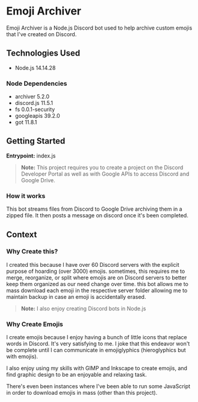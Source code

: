 # Emoji Archiver
Emoji Archiver is a Node.js Discord bot used to help archive custom emojis that I've created on Discord.

## Technologies Used
 - Node.js 14.14.28
### Node Dependencies
- archiver 5.2.0
- discord.js 11.5.1
- fs 0.0.1-security
- googleapis 39.2.0
- got 11.8.1

## Getting Started

**Entrypoint:** index.js

> **Note:** This project requires you to create a project on the Discord Developer Portal as well as with Google APIs to access Discord and Google Drive.

### How it works

This bot streams files from Discord to Google Drive archiving them in a zipped file. It then posts a message on discord once it's been completed. 
## Context

### Why Create this?
I created this because I have over 60 Discord servers with the explicit purpose of hoarding (over 3000) emojis. sometimes, this requires me to merge, reorganize, or split where emojis are on Discord servers to better keep them organized as our need change over time. this bot allows me to mass download each emoji in the respective server folder allowing me to maintain backup in case an emoji is accidentally erased.

> **Note:** I also enjoy creating Discord bots in Node.js

### Why Create Emojis
I create emojis because I enjoy having a bunch of little icons that replace words in Discord. It's very satisfying to me. I joke that this endeavor won't be complete until I can communicate in emojiglyphics (hieroglyphics but with emojis).

I also enjoy using my skills with GIMP and Inkscape to create emojis, and find graphic design to be an enjoyable and relaxing task.

There's even been instances where I've been able to run some JavaScript in order to download emojis in mass (other than this project).